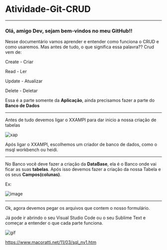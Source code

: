 # Atividade-Git-CRUD #
<hr>

<h3>Olá, amigo Dev, sejam bem-vindos no meu GitHub!!</h3>

Nesse documentário vamos aprender e entender como funciona o CRUD e como usaremos. Mas antes de tudo, o que significa essa palavra?? </h1>
Crud vem de:<p>
Create - Criar<p>
Read - Ler<p>
Update - Atualizar<p>
Delete - Deletar<p>

  Essa é a parte somente da <b>Aplicação</b>, ainda precisamos fazer a parte do <b>Banco de Dados</b>

<hr>
Antes de tudo devemos ligar o XXAMPI para dar inicio a nossa criação de tabelas


![xap](https://user-images.githubusercontent.com/128431515/228918075-2d19010b-cac4-4ffb-8501-20d5554c8015.png)

Após ligar o XXAMPI, escolhemos um criador de banco de dados, como o msql workbench ou heidi. 
<hr>


No Banco você deve fazer a criação da <b>DataBase</b>, ela é o Banco onde vai ficar as suas <b>tabelas</b>. Após isso devemos fazer a criação da
nossa Tabela e os seus <b>Campos(colunas)</b>.<p>
  Ex:

![image](https://user-images.githubusercontent.com/128431515/228084796-0ca55c2f-4488-4e2a-aea6-63133724fb85.png)

<hr></hr>


Ok, agora devemos pegar os arquivos que contem o nosso formulário.


Já pode ir abrindo o seu Visual Studio Code ou o seu Sublime Text e começar a entender o que cada parte funciona.




![gif](https://user-images.githubusercontent.com/128431515/228334861-b5c09ee6-987f-46ea-9a89-837ba14626a5.gif)




https://www.macoratti.net/11/03/sql_nv1.htm

